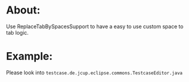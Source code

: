 About:
======
Use ReplaceTabBySpacesSupport to have a easy to use custom space to tab logic.

Example:
========
Please look into `testcase.de.jcup.eclipse.commons.TestcaseEditor.java`